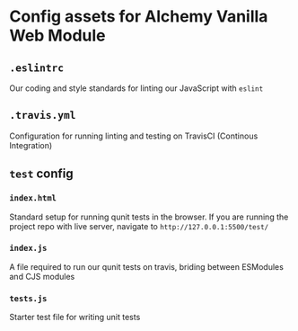 Config assets for Alchemy Vanilla Web Module
===

## `.eslintrc`

Our coding and style standards for linting our JavaScript with `eslint`

## `.travis.yml`

Configuration for running linting and testing on TravisCI (Continous Integration)

## `test` config

### `index.html`

Standard setup for running qunit tests in the browser. If you are running the project repo with live server, navigate to `http://127.0.0.1:5500/test/`

### `index.js`

A file required to run our qunit tests on travis, briding between ESModules and CJS modules

### `tests.js`

Starter test file for writing unit tests



